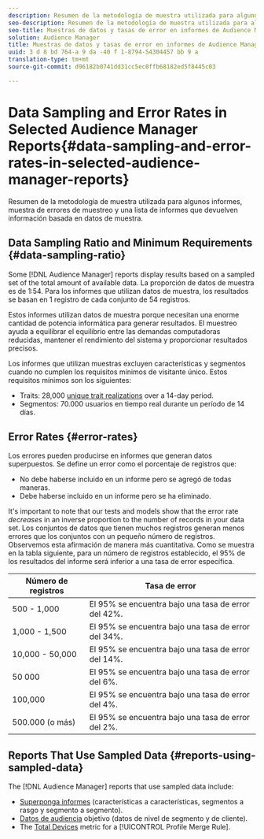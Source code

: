 ```yaml
---
description: Resumen de la metodología de muestra utilizada para algunos informes, muestra de errores de muestreo y una lista de informes que devuelven información basada en datos de muestra.
seo-description: Resumen de la metodología de muestra utilizada para algunos informes, muestra de errores de muestreo y una lista de informes que devuelven información basada en datos de muestra.
seo-title: Muestras de datos y tasas de error en informes de Audience Manager seleccionados
solution: Audience Manager
title: Muestras de datos y tasas de error en informes de Audience Manager seleccionados
uuid: 3 d 8 bd 764-a 9 da -40 f 1-8794-54304457 bb 9 a
translation-type: tm+mt
source-git-commit: d96182b0741dd31cc5ec0ffb68182ed5f8445c03

---
```



# Data Sampling and Error Rates in Selected Audience Manager Reports{#data-sampling-and-error-rates-in-selected-audience-manager-reports}

Resumen de la metodología de muestra utilizada para algunos informes, muestra de errores de muestreo y una lista de informes que devuelven información basada en datos de muestra.

## Data Sampling Ratio and Minimum Requirements {#data-sampling-ratio}

Some [!DNL Audience Manager] reports display results based on a sampled set of the total amount of available data. La proporción de datos de muestra es de 1:54. Para los informes que utilizan datos de muestra, los resultados se basan en 1 registro de cada conjunto de 54 registros.

Estos informes utilizan datos de muestra porque necesitan una enorme cantidad de potencia informática para generar resultados. El muestreo ayuda a equilibrar el equilibrio entre las demandas computadoras reducidas, mantener el rendimiento del sistema y proporcionar resultados precisos.

Los informes que utilizan muestras excluyen características y segmentos cuando no cumplen los requisitos mínimos de visitante único. Estos requisitos mínimos son los siguientes:

* Traits: 28,000 [unique trait realizations](/help/using/features/traits/trait-qualification-reference.md#unique-trait-realizations) over a 14-day period.
* Segmentos: 70.000 usuarios en tiempo real durante un período de 14 días.

## Error Rates {#error-rates}

Los errores pueden producirse en informes que generan datos superpuestos. Se define un error como el porcentaje de registros que:

* No debe haberse incluido en un informe pero se agregó de todas maneras.
* Debe haberse incluido en un informe pero se ha eliminado.

It&#39;s important to note that our tests and models show that the error rate *decreases* in an inverse proportion to the number of records in your data set. Los conjuntos de datos que tienen muchos registros generan menos errores que los conjuntos con un pequeño número de registros. Observemos esta afirmación de manera más cuantitativa. Como se muestra en la tabla siguiente, para un número de registros establecido, el 95% de los resultados del informe será inferior a una tasa de error específica.

| Número de registros | Tasa de error |
|--- |--- |
| 500 - 1,000 | El 95% se encuentra bajo una tasa de error del 42%. |
| 1,000 - 1,500 | El 95% se encuentra bajo una tasa de error del 34%. |
| 10,000 - 50,000 | El 95% se encuentra bajo una tasa de error del 14%. |
| 50 000 | El 95% se encuentra bajo una tasa de error del 6%. |
| 100,000 | El 95% se encuentra bajo una tasa de error del 4%. |
| 500.000 (o más) | El 95% se encuentra bajo una tasa de error del 2%. |

## Reports That Use Sampled Data {#reports-using-sampled-data}

The [!DNL Audience Manager] reports that use sampled data include:

* [Superponga informes](../reporting/dynamic-reports/dynamic-reports.md#interactive-and-overlap-reports) (características a características, segmentos a rasgo y segmento a segmento).
* [Datos de audiencia](../features/addressable-audiences.md) objetivo (datos de nivel de segmento y de cliente).
* The [Total Devices](../features/profile-merge-rules/profile-link-metrics.md#merge-rule-metrics) metric for a [!UICONTROL Profile Merge Rule].
